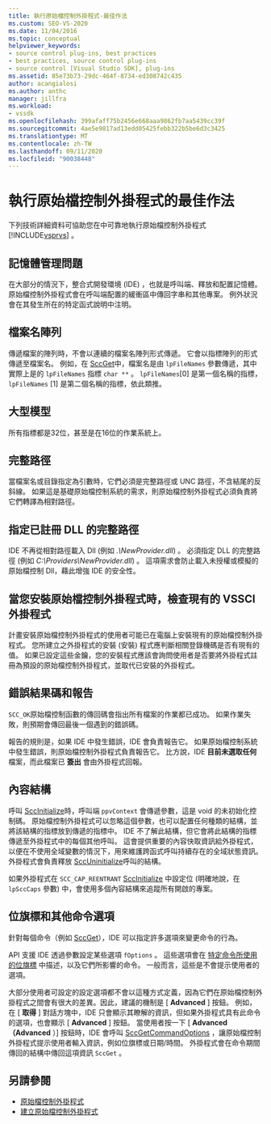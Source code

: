 ```yaml
---
title: 執行原始檔控制外掛程式-最佳作法
ms.custom: SEO-VS-2020
ms.date: 11/04/2016
ms.topic: conceptual
helpviewer_keywords:
- source control plug-ins, best practices
- best practices, source control plug-ins
- source control [Visual Studio SDK], plug-ins
ms.assetid: 85e73b73-29dc-464f-8734-ed308742c435
author: acangialosi
ms.author: anthc
manager: jillfra
ms.workload:
- vssdk
ms.openlocfilehash: 399afaff75b2456e668aaa9862fb7aa5439cc39f
ms.sourcegitcommit: 4ae5e9817ad13edd05425febb322b5be6d3c3425
ms.translationtype: MT
ms.contentlocale: zh-TW
ms.lasthandoff: 09/11/2020
ms.locfileid: "90038448"
---
```

# <a name="best-practices-for-implementing-a-source-control-plug-in"></a>執行原始檔控制外掛程式的最佳作法
下列技術詳細資料可協助您在中可靠地執行原始檔控制外掛程式 [!INCLUDE[vsprvs](../code-quality/includes/vsprvs_md.md)] 。

## <a name="memory-management-issues"></a>記憶體管理問題
 在大部分的情況下，整合式開發環境 (IDE) ，也就是呼叫端、釋放和配置記憶體。 原始檔控制外掛程式會在呼叫端配置的緩衝區中傳回字串和其他專案。 例外狀況會在其發生所在的特定函式說明中注明。

## <a name="arrays-of-file-names"></a>檔案名陣列
 傳遞檔案的陣列時，不會以連續的檔案名陣列形式傳遞。 它會以指標陣列的形式傳遞至檔案名。 例如，在 [SccGet](../extensibility/sccget-function.md)中，檔案名是由 `lpFileNames` 參數傳遞，其中實際上是的 `lpFileNames` 指標 `char **` 。 `lpFileNames`[0] 是第一個名稱的指標， `lpFileNames` [1] 是第二個名稱的指標，依此類推。

## <a name="large-model"></a>大型模型
 所有指標都是32位，甚至是在16位的作業系統上。

## <a name="fully-qualified-paths"></a>完整路徑
 當檔案名或目錄指定為引數時，它們必須是完整路徑或 UNC 路徑，不含結尾的反斜線。 如果這是基礎原始檔控制系統的需求，則原始檔控制外掛程式必須負責將它們轉譯為相對路徑。

## <a name="specify-a-fully-qualified-path-for-the-registered-dll"></a>指定已註冊 DLL 的完整路徑
 IDE 不再從相對路徑載入 Dll (例如 *.\NewProvider.dll*) 。 必須指定 DLL 的完整路徑 (例如 *C:\Providers\NewProvider.dll*) 。 這項需求會防止載入未授權或模擬的原始檔控制 Dll，藉此增強 IDE 的安全性。

## <a name="check-for-an-existing-vssci-plug-in-when-you-install-your-source-control-plug-in"></a>當您安裝原始檔控制外掛程式時，檢查現有的 VSSCI 外掛程式
 計畫安裝原始檔控制外掛程式的使用者可能已在電腦上安裝現有的原始檔控制外掛程式。 您所建立之外掛程式的安裝 (安裝) 程式應判斷相關登錄機碼是否有現有的值。 如果已設定這些金鑰，您的安裝程式應該會詢問使用者是否要將外掛程式註冊為預設的原始檔控制外掛程式，並取代已安裝的外掛程式。

## <a name="error-result-codes-and-reporting"></a>錯誤結果碼和報告
 `SCC_OK`原始檔控制函數的傳回碼會指出所有檔案的作業都已成功。 如果作業失敗，則預期會傳回最後一個遇到的錯誤碼。

 報告的規則是，如果 IDE 中發生錯誤，IDE 會負責報告它。 如果原始檔控制系統中發生錯誤，則原始檔控制外掛程式負責報告它。 比方說，IDE **目前未選取任何** 檔案，而此檔案已 **簽出** 會由外掛程式回報。

## <a name="the-context-structure"></a>內容結構
 呼叫 [SccInitialize](../extensibility/sccinitialize-function.md)時，呼叫端 `ppvContext` 會傳遞參數，這是 void 的未初始化控制碼。 原始檔控制外掛程式可以忽略這個參數，也可以配置任何種類的結構，並將該結構的指標放到傳遞的指標中。 IDE 不了解此結構，但它會將此結構的指標傳遞至外掛程式中的每個其他呼叫。 這會提供重要的內容快取資訊給外掛程式，以便在不使用全域變數的情況下，用來維護跨函式呼叫持續存在的全域狀態資訊。 外掛程式會負責釋放 [SccUninitialize](../extensibility/sccuninitialize-function.md)呼叫的結構。

 如果外掛程式在 `SCC_CAP_REENTRANT` [SccInitialize](../extensibility/sccinitialize-function.md) 中設定位 (明確地說，在 `lpSccCaps` 參數) 中，會使用多個內容結構來追蹤所有開啟的專案。

## <a name="bitflags-and-other-command-options"></a>位旗標和其他命令選項
 針對每個命令（例如 [SccGet](../extensibility/sccget-function.md)），IDE 可以指定許多選項來變更命令的行為。

 API 支援 IDE 透過參數設定某些選項 `fOptions` 。 這些選項會在 [特定命令所使用的位旗標](../extensibility/bitflags-used-by-specific-commands.md) 中描述，以及它們所影響的命令。 一般而言，這些是不會提示使用者的選項。

 大部分使用者可設定的設定選項都不會以這種方式定義，因為它們在原始檔控制外掛程式之間會有很大的差異。因此，建議的機制是 [ **Advanced** ] 按鈕。 例如，在 [ **取得** ] 對話方塊中，IDE 只會顯示其瞭解的資訊，但如果外掛程式具有此命令的選項，也會顯示 [ **Advanced** ] 按鈕。 當使用者按一下 [ **Advanced （Advanced** ）] 按鈕時，IDE 會呼叫 [SccGetCommandOptions](../extensibility/sccgetcommandoptions-function.md) ，讓原始檔控制外掛程式提示使用者輸入資訊，例如位旗標或日期/時間。 外掛程式會在命令期間傳回的結構中傳回這項資訊 `SccGet` 。

## <a name="see-also"></a>另請參閱
- [原始檔控制外掛程式](../extensibility/source-control-plug-ins.md)
- [建立原始檔控制外掛程式](../extensibility/internals/creating-a-source-control-plug-in.md)
